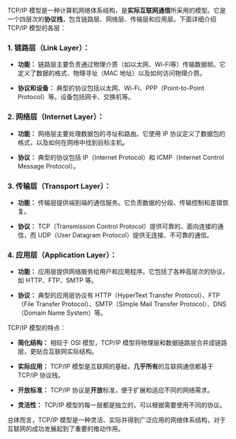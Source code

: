 TCP/IP 模型是一种计算机网络体系结构，是**实际互联网通信**所采用的模型。它是一个四层次的**协议栈**，包含链路层、网络层、传输层和应用层。下面详细介绍 TCP/IP 模型的各层：
### 1. 链路层（Link Layer）：

- **功能：** 链路层主要负责通过物理介质（如以太网、Wi-Fi等）传输数据帧。它定义了数据的格式、物理寻址（MAC 地址）以及如何访问物理介质。

- **协议和设备：** 典型的协议包括以太网、Wi-Fi、PPP（Point-to-Point Protocol）等。设备包括网卡、交换机等。

### 2. 网络层（Internet Layer）：

- **功能：** 网络层主要处理数据包的寻址和路由。它使用 IP 协议定义了数据包的格式，以及如何在网络中找到目标主机。

- **协议：** 典型的协议包括 IP（Internet Protocol）和 ICMP（Internet Control Message Protocol）。

### 3. 传输层（Transport Layer）：

- **功能：** 传输层提供端到端的通信服务。它负责数据的分段、传输控制和差错恢复。

- **协议：** TCP（Transmission Control Protocol）提供可靠的、面向连接的通信，而 UDP（User Datagram Protocol）提供无连接、不可靠的通信。

### 4. 应用层（Application Layer）：

- **功能：** 应用层提供网络服务给用户和应用程序。它包括了各种高层次的协议，如 HTTP、FTP、SMTP 等。

- **协议：** 典型的应用层协议有 HTTP（HyperText Transfer Protocol）、FTP（File Transfer Protocol）、SMTP（Simple Mail Transfer Protocol）、DNS（Domain Name System）等。

TCP/IP 模型的特点：

- **简化结构：** 相较于 OSI 模型，TCP/IP 模型将物理层和数据链路层合并成链路层，更贴合互联网实际结构。

- **实际应用：** TCP/IP 模型是互联网的基础，**几乎所有**的互联网通信都基于 TCP/IP 协议栈。

- **开放标准：** TCP/IP 协议是**开放**标准，便于扩展和适应不同的网络需求。

- **灵活性：** TCP/IP 模型的每一层都是独立的，可以根据需要使用不同的协议。

总体而言，TCP/IP 模型是一种灵活、实际并得到广泛应用的网络体系结构，对于互联网的成功发展起到了重要的推动作用。